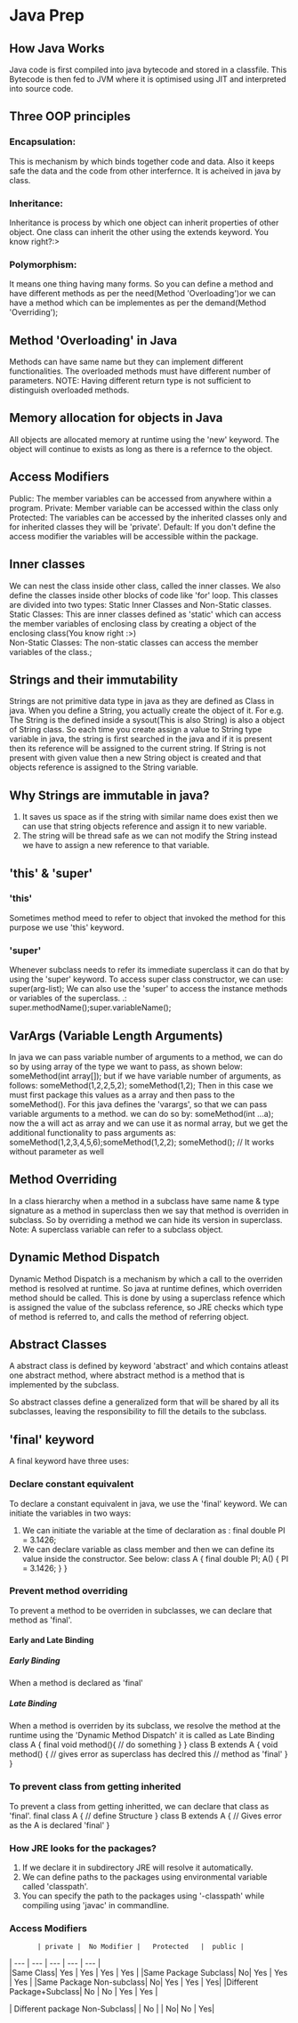 # Java Prep

## How Java Works
Java code is first compiled into java bytecode and stored in a classfile. This Bytecode is then fed to JVM where it is optimised using JIT and interpreted into source code.

## Three OOP principles

### Encapsulation: 
This is mechanism by which binds together code and data. Also it keeps safe the data and the code from other interfernce. It is acheived in java by class.

### Inheritance: 
Inheritance is process by which one object can inherit properties of other object. One class can inherit the other using the extends keyword. You know right?:>

### Polymorphism: 
It means one thing having many forms. So you can define a method and have different methods as per the need(Method 'Overloading')or we can have a method which can be implementes as per the demand(Method 'Overriding');

## Method 'Overloading' in Java
Methods can have same name but they can implement different functionalities. The overloaded methods must have different number of parameters.
NOTE: Having different return type is not sufficient to distinguish overloaded methods.

## Memory allocation for objects in Java
All objects are allocated memory at runtime using the 'new' keyword. The object will continue to exists as long as there is a refernce to the object.

## Access Modifiers
Public: The member variables can be accessed from anywhere within a program. 
Private: Member variable can be accessed within the class only 
Protected: The variables can be accessed by the inherited classes only and for inherited classes they will be 'private'.
Default: If you don't define the access modifier the variables will be accessible within the package.

## Inner classes
We can nest the class inside other class, called the inner classes. We also define the classes inside other blocks of code like 'for' loop. This classes are divided into two types: Static Inner Classes and Non-Static classes.
Static Classes: This are inner classes defined as 'static' which can access the member variables of enclosing class by creating a object of the enclosing class(You know right :>)                        
Non-Static Classes: The non-static classes can access the member variables of the class.;

## Strings and their immutability
Strings are not primitive data type in java as they are defined as Class in java. When you define a String, you actually create the object of it. For e.g. The String is the defined inside a sysout(This is also String) is also a object of String class. So each time you create assign a value to String type variable in java, the string is first searched in the java and if it is present then its reference will be assigned to the current string. If String is not present with given value then a new String object is created and that objects reference is assigned to the String variable.

## Why Strings are immutable in java?
1. It saves us space as if the string with similar name does exist then we can use that string objects reference and assign it to new variable.
2. The string will be thread safe as we can not modify the String instead we have to assign a new reference to that variable.

## 'this' & 'super'

### 'this' 
Sometimes method meed to refer to object that invoked the method for this purpose we use 'this' keyword.

### 'super'
Whenever subclass needs to refer its immediate superclass it can do that by using the 'super' keyword.
To access super class constructor, we can use: 
super(arg-list);
We can also use the 'super' to access the instance methods or variables of the superclass. 
.: super.methodName();super.variableName();

## VarArgs (Variable Length Arguments)
In java we can pass variable number of arguments to a method, we can do so by using array of the type we want to pass, as shown below: 
someMethod(int array[]);
but if we have variable number of arguments, as follows: 
someMethod(1,2,2,5,2); someMethod(1,2);
Then in this case we must first package this values as a array and then pass to the someMethod().
For this java defines the 'varargs', so that we can pass variable arguments to a method. we can do so by: 
someMethod(int ...a);
now the a will act as array and we can use it as normal array, but we get the additional functionality to pass arguments as: someMethod(1,2,3,4,5,6);someMethod(1,2,2);
someMethod(); // It works without parameter as well 

## Method Overriding
In a class hierarchy when a method in a subclass have same name & type signature as a method in superclass then we say that method is overriden in subclass. 
So by overriding a method we can hide its version in superclass.
Note: A superclass variable can refer to a subclass object.

## Dynamic Method Dispatch
Dynamic Method Dispatch is a mechanism by which a call to the overriden method is resolved at runtime.
So java at runtime defines, which overriden method should be called. 
This is done by using a superclass refence which is assigned the value of the subclass reference, so JRE checks which type of method is referred to, and calls the method of referring object.  

## Abstract Classes
A abstract class is defined by keyword 'abstract' and which contains atleast one abstract method, where abstract method is a method that is implemented by the subclass.

So abstract classes define a generalized form that will be shared by all its subclasses, leaving the responsibility to fill the details to the subclass.

## 'final' keyword
A final keyword have three uses: 
### Declare constant equivalent
To declare a constant equivalent in java, we use the 'final' keyword. 
We can initiate the variables in two ways: 
1. We can initiate the variable at the time of declaration as :
final double PI = 3.1426;
2. We can declare variable as class member and then we can define its value inside the constructor. See below:
class A {
    final double PI;
    A() {
        PI = 3.1426;
    }
}

### Prevent method overriding
To prevent a method to be overriden in subclasses, we can 
declare that method as 'final'. 
#### Early and Late Binding 
##### Early Binding
When a method is declared as 'final'
##### Late Binding
When a method is overriden by its subclass, we resolve the method at the runtime using the 'Dynamic Method Dispatch' it is called as Late Binding 
class A {
    final void method(){
        // do something
    }
}
class B extends A {
    void method() {
        // gives error as superclass has declred this 
        // method as 'final'
    }
}

### To prevent class from getting inherited
To prevent a class from getting inheritted, we can declare that class as 'final'.
final class A {
    // define Structure
} 
class B extends A {
    // Gives error as the A is declared 'final'
}

### How JRE looks for the packages?
1. If we declare it in subdirectory JRE will resolve it automatically.
2. We can define paths to the packages using environmental variable called 'classpath'.
3. You can specify the path to the packages using '-classpath' while compiling using 'javac' in commandline.

### Access Modifiers
           | private |  No Modifier |   Protected   |  public |
| ---      | ---     | ---          | ---           | ---    |    
|Same Class|    Yes  |       Yes    |       Yes     |    Yes |
|Same Package Subclass|   No|         Yes    |       Yes     |    Yes |
|Same Package Non-subclass|   No|         Yes |           Yes |             Yes|
|Different Package+Subclass| No |        No   |         Yes     |        Yes |

| Different package Non-Subclass|      |  No |      |   No|           No |             Yes|

